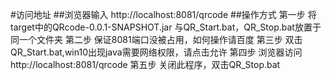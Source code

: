 #访问地址 ##浏览器输入 http://localhost:8081/qrcode ##操作方式 第一步 将target中的QRcode-0.0.1-SNAPSHOT.jar 与QR_Start.bat，QR_Stop.bat放置于同一个文件夹
第二步 保证8081端口没被占用，如何操作请百度
第三步 双击QR_Start.bat,win10出现java需要网络权限，请点击允许
第四步 浏览器访问 http://localhost:8081/qrcode
第五步 关闭此程序，双击QR_Stop.bat
